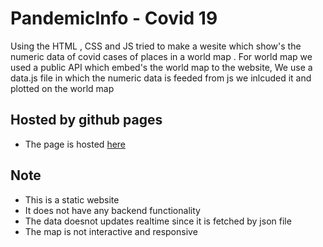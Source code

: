 # PandemicInfo - Covid 19
Using the HTML , CSS and JS tried to make a wesite which show's the numeric data of covid cases of places in a world map . For world map we used a public API which embed's the world map to the website, We use a data.js file in which the numeric data is feeded from js we inlcuded it and plotted on the world map 

## Hosted by github pages
* The page is hosted [here](https://grep-many.github.io/PandemicInfo-Covid19Website/)

## Note
* This is a static website
* It does not have any backend functionality
* The data doesnot updates realtime since it is fetched by json file
* The map is not interactive and responsive
